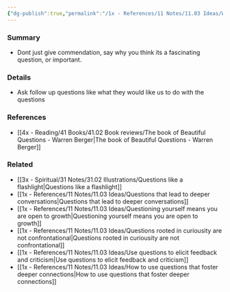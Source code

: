 ```yaml
---
{"dg-publish":true,"permalink":"/1x - References/11 Notes/11.03 Ideas/What to do when someone asks a good question/","title":"What to do when someone asks a good question","created":"2023-06-25T13:27:31.000+03:00","updated":"2024-02-14T20:18:20.787+03:00"}
---
```



### Summary
- Dont just give commendation, say why you think its a fascinating question, or important. 

### Details
- Ask follow up questions like what they would like us to do with the questions

### References
- [[4x - Reading/41 Books/41.02 Book reviews/The book of Beautiful Questions - Warren Berger\|The book of Beautiful Questions - Warren Berger]]

### Related
- [[3x - Spiritual/31 Notes/31.02 Illustrations/Questions like a flashlight\|Questions like a flashlight]]
- [[1x - References/11 Notes/11.03 Ideas/Questions that lead to deeper conversations\|Questions that lead to deeper conversations]]
- [[1x - References/11 Notes/11.03 Ideas/Questioning yourself means you are open to growth\|Questioning yourself means you are open to growth]]
- [[1x - References/11 Notes/11.03 Ideas/Questions rooted in curiousity are not confrontational\|Questions rooted in curiousity are not confrontational]]
- [[1x - References/11 Notes/11.03 Ideas/Use questions to elicit feedback and criticism\|Use questions to elicit feedback and criticism]]
- [[1x - References/11 Notes/11.03 Ideas/How to use questions that foster deeper connections\|How to use questions that foster deeper connections]]